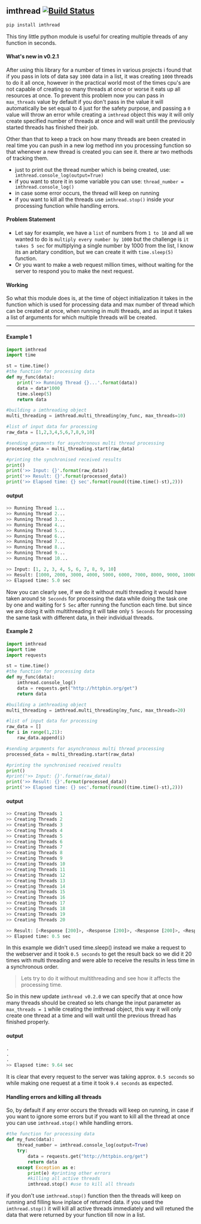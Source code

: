 ## imthread [![Build Status](https://travis-ci.org/joemccann/dillinger.svg?branch=master)](https://travis-ci.org/joemccann/dillinger)

```python
pip install imthread
```

This tiny little python module is useful for creating multiple threads of any function in seconds.

#### What's new in v0.2.1

After using this library for a number of times in various projects i found that if you pass in lots of data say ``1000`` data in a list, it was creating ``1000`` threads to do it all once, however in the practical world most of the times cpu's are not capable of creating so many threads at once or worse it eats up all resources at once. To prevent this problem now you can pass in ``max_threads`` value by default if you don't pass in the value it will automatically be set equal to 4 just for the safety purpose, and passing a `0` value will throw an error  while creating a ``imthread`` object this way it will only create specified number of threads at once and will wait untill the previously started threads has finished their job.

Other than that to keep a track on how many threads are been created in real time you can push in a new log method inn you processing function so that whenever a new thread is created you can see it. there ar two methods of tracking them.

- just to print out the thread number which is being created, use: `` imthread.console_log(output=True)``
- if you want to store it in some variable you can use: ``thread_number = imthread.console_log()``
- in case some error occurs, the thread will keep on running
- if you want to kill all the threads use ``imthread.stop()`` inside your processing function while handling errors.

#### Problem Statement

- Let say  for example, we have a ``list`` of numbers from `1 to 10` and all we wanted to do is `multiply every number by 1000` but the  challenge is ``it takes 5 sec`` for multiplying a single number by 1000 from the list, I know its an arbitary condition, but we can create it with ``time.sleep(5)`` function.
- Or you want to make a web request million times, without waiting for the server to respond you to make the next request.

#### Working

So what this module does is, at the time of object initialization it takes in the function which is used for processing data and max number of thread which can be created at once, when running in multi threads, and as input it takes a list of arguments for which multiple threads will be created.

------

#### Example 1

```python
import imthread
import time

st = time.time()
#the function for processing data
def my_func(data):
    print('>> Running Thread {}...'.format(data))
    data = data*1000
    time.sleep(5)
    return data

#building a imthreading object
multi_threading = imthread.multi_threading(my_func, max_threads=10)

#list of input data for processing
raw_data = [1,2,3,4,5,6,7,8,9,10]

#sending arguments for asynchronous multi thread processing
processed_data = multi_threading.start(raw_data)

#printing the synchronised received results
print()
print('>> Input: {}'.format(raw_data))
print('>> Result: {}'.format(processed_data))
print('>> Elapsed time: {} sec'.format(round((time.time()-st),2)))
```

#### output

```python
>> Running Thread 1...
>> Running Thread 2...
>> Running Thread 3...
>> Running Thread 4...
>> Running Thread 5...
>> Running Thread 6...
>> Running Thread 7...
>> Running Thread 8...
>> Running Thread 9...
>> Running Thread 10...

>> Input: [1, 2, 3, 4, 5, 6, 7, 8, 9, 10]
>> Result: [1000, 2000, 3000, 4000, 5000, 6000, 7000, 8000, 9000, 10000]
>> Elapsed time: 5.0 sec
```

Now you can clearly see, if we do it without multi threading it would have taken around ``50 Seconds`` for processing the data while doing the task one by one and waiting for ``5 Sec`` after running the function each time. but since we are doing it with multithreading it will take only ``5 Seconds``  for processing the same task with different data, in their individual threads.

#### Example 2

````python
import imthread
import time
import requests

st = time.time()
#the function for processing data
def my_func(data):
    imthread.console_log()
    data = requests.get("http://httpbin.org/get")
    return data

#building a imthreading object
multi_threading = imthread.multi_threading(my_func, max_threads=20)

#list of input data for processing
raw_data = []
for i in range(1,21):
    raw_data.append(i)

#sending arguments for asynchronous multi thread processing
processed_data = multi_threading.start(raw_data)

#printing the synchronised received results
print()
#print('>> Input: {}'.format(raw_data))
print('>> Result: {}'.format(processed_data))
print('>> Elapsed time: {} sec'.format(round((time.time()-st),2)))

````

#### output

````python
>> Creating Threads 1
>> Creating Threads 2
>> Creating Threads 3
>> Creating Threads 4
>> Creating Threads 5
>> Creating Threads 6
>> Creating Threads 7
>> Creating Threads 8
>> Creating Threads 9
>> Creating Threads 10
>> Creating Threads 11
>> Creating Threads 12
>> Creating Threads 13
>> Creating Threads 14
>> Creating Threads 15
>> Creating Threads 16
>> Creating Threads 17
>> Creating Threads 18
>> Creating Threads 19
>> Creating Threads 20

>> Result: [<Response [200]>, <Response [200]>, <Response [200]>, <Response [200]>, <Response [200]>, <Response [200]>, <Response [200]>, <Response [200]>, <Response [200]>, <Response [200]>, <Response [200]>, <Response [200]>, <Response [200]>, <Response [200]>, <Response [200]>, <Response [200]>, <Response [200]>, <Response [200]>, <Response [200]>, <Response [200]>]
>> Elapsed time: 0.5 sec
````

In this example we didn't used time.sleep() instead we make a request to the webserver and it took ``0.5 seconds`` to get the result back so we did it 20 times with multi threading and were able to receive the results in less time in a synchronous order.

> Lets try to do it without multithreading and see how it affects the processing time.

So in this new update ``imthread v0.2.0``  we can specify that at once how many threads should be created so lets change the input parameter as ``max_threads = 1``  while creating the imthread object, this way it will only create one thread at a time and will wait until the previous thread has finished properly.

#### output

````python
.
.
.
>> Elapsed time: 9.64 sec
````

It is clear that every request to the server was taking approx. ``0.5 seconds`` so while making one request at a time it took ``9.4 seconds`` as expected.



#### Handling errors and killing all threads

So, by default if any error occurs the threads will keep on running, in case if you want to ignore some errors but if you want to kill all the thread at once you can use ``imthread.stop()`` while handling errors.

```python
#the function for processing data
def my_func(data):
    thread_number = imthread.console_log(output=True)
    try:
        data = requests.get("http://httpbin.org/get")
        return data
    except Exception as e:
        print(e) #printing other errors
        #killing all active threads
        imthread.stop() #use to kill all threads
```

if you don't use ``imthread.stop()`` function then the threads will keep on running and filling ``None`` inplace of returned data. if you used the ``imthread.stop()`` it will kill all active threads immediately and will retuned the data that were returned by your function till now in a list.